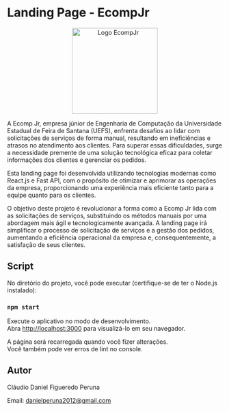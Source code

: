 # Landing Page - EcompJr

<div align="center">
  <img src="https://imgur.com/8DjSWjX.png" alt="Logo EcompJr" width="200px">
</div>

A Ecomp Jr, empresa júnior de Engenharia de Computação da Universidade Estadual de Feira de Santana (UEFS), enfrenta desafios ao lidar com solicitações de serviços de forma manual, resultando em ineficiências e atrasos no atendimento aos clientes. Para superar essas dificuldades, surge a necessidade premente de uma solução tecnológica eficaz para coletar informações dos clientes e gerenciar os pedidos.

Esta landing page foi desenvolvida utilizando tecnologias modernas como React.js e Fast API, com o propósito de otimizar e aprimorar as operações da empresa, proporcionando uma experiência mais eficiente tanto para a equipe quanto para os clientes.

O objetivo deste projeto é revolucionar a forma como a Ecomp Jr lida com as solicitações de serviços, substituindo os métodos manuais por uma abordagem mais ágil e tecnologicamente avançada. A landing page irá simplificar o processo de solicitação de serviços e a gestão dos pedidos, aumentando a eficiência operacional da empresa e, consequentemente, a satisfação de seus clientes.

## Script

No diretório do projeto, você pode executar (certifique-se de ter o Node.js instalado):

### `npm start`

Execute o aplicativo no modo de desenvolvimento.\
Abra [http://localhost:3000](http://localhost:3000) para visualizá-lo em seu navegador.

A página será recarregada quando você fizer alterações.\
Você também pode ver erros de lint no console.

## Autor
Cláudio Daniel Figueredo Peruna

Email: danielperuna2012@gmail.com
